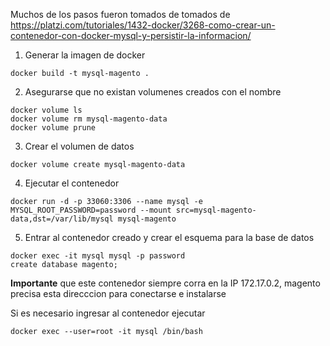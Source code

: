 Muchos de los pasos fueron tomados de tomados de
https://platzi.com/tutoriales/1432-docker/3268-como-crear-un-contenedor-con-docker-mysql-y-persistir-la-informacion/

1) Generar la imagen de docker
````
docker build -t mysql-magento .
````


2) Asegurarse que no existan volumenes creados con el nombre
````
docker volume ls
docker volume rm mysql-magento-data
docker volume prune
````

3) Crear el volumen de datos
````
docker volume create mysql-magento-data
````

4) Ejecutar el contenedor
````
docker run -d -p 33060:3306 --name mysql -e MYSQL_ROOT_PASSWORD=password --mount src=mysql-magento-data,dst=/var/lib/mysql mysql-magento
````

5) Entrar al contenedor creado y crear el esquema para la base de datos
````
docker exec -it mysql mysql -p password
create database magento;
````

**Importante** que este contenedor siempre corra en la IP 172.17.0.2, magento precisa esta direcccion para conectarse e instalarse

Si es necesario ingresar al contenedor ejecutar
````
docker exec --user=root -it mysql /bin/bash
````
